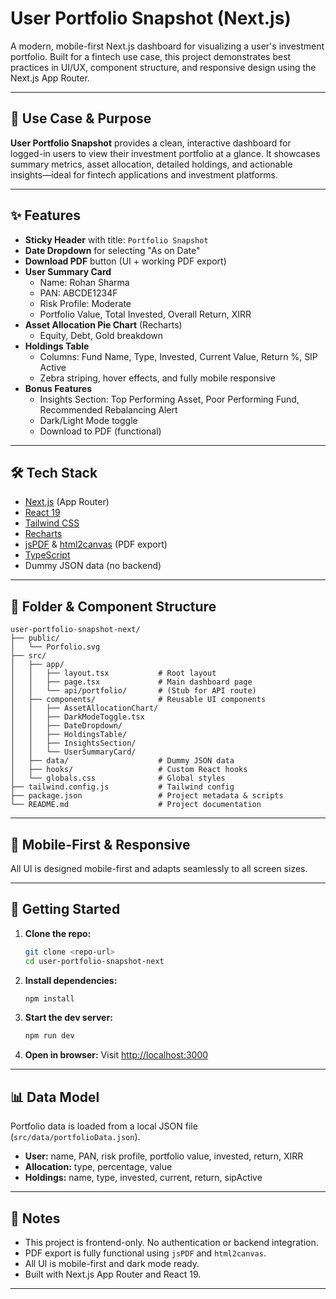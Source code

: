 # User Portfolio Snapshot (Next.js)

A modern, mobile-first Next.js dashboard for visualizing a user's investment portfolio. Built for a fintech use case, this project demonstrates best practices in UI/UX, component structure, and responsive design using the Next.js App Router.

---

## 🚀 Use Case & Purpose

**User Portfolio Snapshot** provides a clean, interactive dashboard for logged-in users to view their investment portfolio at a glance. It showcases summary metrics, asset allocation, detailed holdings, and actionable insights—ideal for fintech applications and investment platforms.

---

## ✨ Features

- **Sticky Header** with title: `Portfolio Snapshot`
- **Date Dropdown** for selecting "As on Date"
- **Download PDF** button (UI + working PDF export)
- **User Summary Card**
  - Name: Rohan Sharma
  - PAN: ABCDE1234F
  - Risk Profile: Moderate
  - Portfolio Value, Total Invested, Overall Return, XIRR
- **Asset Allocation Pie Chart** (Recharts)
  - Equity, Debt, Gold breakdown
- **Holdings Table**
  - Columns: Fund Name, Type, Invested, Current Value, Return %, SIP Active
  - Zebra striping, hover effects, and fully mobile responsive
- **Bonus Features**
  - Insights Section: Top Performing Asset, Poor Performing Fund, Recommended Rebalancing Alert
  - Dark/Light Mode toggle
  - Download to PDF (functional)

---

## 🛠️ Tech Stack

- [Next.js](https://nextjs.org/) (App Router)
- [React 19](https://react.dev/)
- [Tailwind CSS](https://tailwindcss.com/)
- [Recharts](https://recharts.org/)
- [jsPDF](https://github.com/parallax/jsPDF) & [html2canvas](https://github.com/niklasvh/html2canvas) (PDF export)
- [TypeScript](https://www.typescriptlang.org/)
- Dummy JSON data (no backend)

---

## 📁 Folder & Component Structure

```
user-portfolio-snapshot-next/
├── public/
│   └── Porfolio.svg
├── src/
│   ├── app/
│   │   ├── layout.tsx           # Root layout
│   │   ├── page.tsx             # Main dashboard page
│   │   └── api/portfolio/       # (Stub for API route)
│   ├── components/              # Reusable UI components
│   │   ├── AssetAllocationChart/
│   │   ├── DarkModeToggle.tsx
│   │   ├── DateDropdown/
│   │   ├── HoldingsTable/
│   │   ├── InsightsSection/
│   │   └── UserSummaryCard/
│   ├── data/                    # Dummy JSON data
│   ├── hooks/                   # Custom React hooks
│   └── globals.css              # Global styles
├── tailwind.config.js           # Tailwind config
├── package.json                 # Project metadata & scripts
└── README.md                    # Project documentation
```

---

## 📱 Mobile-First & Responsive

All UI is designed mobile-first and adapts seamlessly to all screen sizes.

---

## 🏁 Getting Started

1. **Clone the repo:**
   ```bash
   git clone <repo-url>
   cd user-portfolio-snapshot-next
   ```
2. **Install dependencies:**
   ```bash
   npm install
   ```
3. **Start the dev server:**
   ```bash
   npm run dev
   ```
4. **Open in browser:**
   Visit [http://localhost:3000](http://localhost:3000)

---

## 📊 Data Model

Portfolio data is loaded from a local JSON file (`src/data/portfolioData.json`).

- **User:** name, PAN, risk profile, portfolio value, invested, return, XIRR
- **Allocation:** type, percentage, value
- **Holdings:** name, type, invested, current, return, sipActive

---

## 📝 Notes

- This project is frontend-only. No authentication or backend integration.
- PDF export is fully functional using `jsPDF` and `html2canvas`.
- All UI is mobile-first and dark mode ready.
- Built with Next.js App Router and React 19.

---
